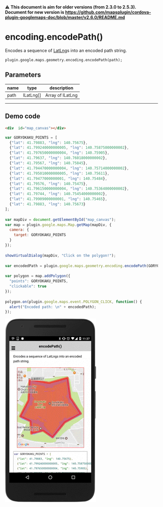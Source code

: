 :warning: **This document is aim for older versions (from 2.3.0 to 2.5.3).
Document for new version is https://github.com/mapsplugin/cordova-plugin-googlemaps-doc/blob/master/v2.6.0/README.md**

# encoding.encodePath()

Encodes a sequence of [LatLng](../../../LatLng/README.md)s into an encoded path string.

```
plugin.google.maps.geometry.encoding.encodePath(path);
```

## Parameters

name           | type          | description
---------------|---------------|---------------------------------------
path           | ILatLng[]     | Array of ILatLng
-----------------------------------------------------------------------

## Demo code

```html
<div  id="map_canvas"></div>
```

```js
var GORYOKAKU_POINTS = [
  {"lat": 41.79883, "lng": 140.75675},
  {"lat": 41.799240000000005, "lng": 140.75875000000002},
  {"lat": 41.797650000000004, "lng": 140.75905},
  {"lat": 41.79637, "lng": 140.76018000000002},
  {"lat": 41.79567, "lng": 140.75845},
  {"lat": 41.794470000000004, "lng": 140.75714000000002},
  {"lat": 41.795010000000005, "lng": 140.75611},
  {"lat": 41.79477000000001, "lng": 140.75484},
  {"lat": 41.79576, "lng": 140.75475},
  {"lat": 41.796150000000004, "lng": 140.75364000000002},
  {"lat": 41.79744, "lng": 140.75454000000002},
  {"lat": 41.79909000000001, "lng": 140.75465},
  {"lat": 41.79883, "lng": 140.75673}
];

var mapDiv = document.getElementById("map_canvas");
var map = plugin.google.maps.Map.getMap(mapDiv, {
  camera: {
    target: GORYOKAKU_POINTS
  }
});

showVirtualDialog(mapDiv, "Click on the polygon!");

var encodedPath = plugin.google.maps.geometry.encoding.encodePath(GORYOKAKU_POINTS);

var polygon = map.addPolygon({
  "points": GORYOKAKU_POINTS,
  "clickable": true
});

polygon.on(plugin.google.maps.event.POLYGON_CLICK, function() {
  alert("Encoded path: \n" + encodedPath);
});

```

![](image.gif)
